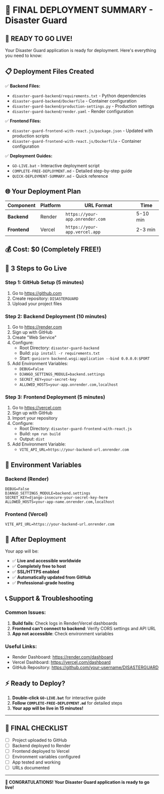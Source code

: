 # 🚀 FINAL DEPLOYMENT SUMMARY - Disaster Guard

## 🎯 **READY TO GO LIVE!**

Your Disaster Guard application is ready for deployment. Here's everything you need to know:

## 📋 **Deployment Files Created**

✅ **Backend Files:**
- `disaster-guard-backend/requirements.txt` - Python dependencies
- `disaster-guard-backend/Dockerfile` - Container configuration
- `disaster-guard-backend/production-settings.py` - Production settings
- `disaster-guard-backend/render.yaml` - Render configuration

✅ **Frontend Files:**
- `disaster-guard-frontend-with-react.js/package.json` - Updated with production scripts
- `disaster-guard-frontend-with-react.js/Dockerfile` - Container configuration

✅ **Deployment Guides:**
- `GO-LIVE.bat` - Interactive deployment script
- `COMPLETE-FREE-DEPLOYMENT.md` - Detailed step-by-step guide
- `QUICK-DEPLOYMENT-SUMMARY.md` - Quick reference

## 🌐 **Your Deployment Plan**

| Component | Platform | URL Format | Time |
|-----------|----------|------------|------|
| **Backend** | Render | `https://your-app.onrender.com` | 5-10 min |
| **Frontend** | Vercel | `https://your-app.vercel.app` | 2-3 min |

## 💰 **Cost: $0 (Completely FREE!)**

## 🚀 **3 Steps to Go Live**

### **Step 1: GitHub Setup (5 minutes)**
1. Go to https://github.com
2. Create repository: `DISASTERGUARD`
3. Upload your project files

### **Step 2: Backend Deployment (10 minutes)**
1. Go to https://render.com
2. Sign up with GitHub
3. Create "Web Service"
4. Configure:
   - Root Directory: `disaster-guard-backend`
   - Build: `pip install -r requirements.txt`
   - Start: `gunicorn backend.wsgi:application --bind 0.0.0.0:$PORT`
5. Add Environment Variables:
   - `DEBUG=False`
   - `DJANGO_SETTINGS_MODULE=backend.settings`
   - `SECRET_KEY=your-secret-key`
   - `ALLOWED_HOSTS=your-app.onrender.com,localhost`

### **Step 3: Frontend Deployment (5 minutes)**
1. Go to https://vercel.com
2. Sign up with GitHub
3. Import your repository
4. Configure:
   - Root Directory: `disaster-guard-frontend-with-react.js`
   - Build: `npm run build`
   - Output: `dist`
5. Add Environment Variable:
   - `VITE_API_URL=https://your-backend-url.onrender.com`

## 🔧 **Environment Variables**

### **Backend (Render)**
```env
DEBUG=False
DJANGO_SETTINGS_MODULE=backend.settings
SECRET_KEY=django-insecure-your-secret-key-here
ALLOWED_HOSTS=your-app-name.onrender.com,localhost
```

### **Frontend (Vercel)**
```env
VITE_API_URL=https://your-backend-url.onrender.com
```

## 🎉 **After Deployment**

Your app will be:
- ✅ **Live and accessible worldwide**
- ✅ **Completely free to host**
- ✅ **SSL/HTTPS enabled**
- ✅ **Automatically updated from GitHub**
- ✅ **Professional-grade hosting**

## 📞 **Support & Troubleshooting**

### **Common Issues:**
1. **Build fails**: Check logs in Render/Vercel dashboards
2. **Frontend can't connect to backend**: Verify CORS settings and API URL
3. **App not accessible**: Check environment variables

### **Useful Links:**
- Render Dashboard: https://render.com/dashboard
- Vercel Dashboard: https://vercel.com/dashboard
- GitHub Repository: https://github.com/your-username/DISASTERGUARD

## ⚡ **Ready to Deploy?**

1. **Double-click `GO-LIVE.bat`** for interactive guide
2. **Follow `COMPLETE-FREE-DEPLOYMENT.md`** for detailed steps
3. **Your app will be live in 15 minutes!**

---

## 🎯 **FINAL CHECKLIST**

- [ ] Project uploaded to GitHub
- [ ] Backend deployed to Render
- [ ] Frontend deployed to Vercel
- [ ] Environment variables configured
- [ ] App tested and working
- [ ] URLs documented

---

**🚀 CONGRATULATIONS! Your Disaster Guard application is ready to go live!**
